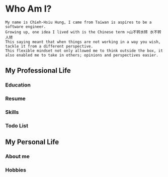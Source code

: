 # Who Am I?
    My name is Chieh-Hsiu Hung, I came from Taiwan is aspires to be a software engineer.
    Growing up, one idea I lived with is the Chinese term >山不转水转 水不转人转 
    This saying meant that when things are not working in a way you wish, tackle it from a different perspective.
    This flexible mindset not only allowed me to think outside the box, it also enabled me to take in others; opinions and perspectives easier.
## My Professional Life
### Education
### Resume
### Skills
### Todo List
## My Personal Life
### About me
### Hobbies

